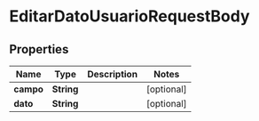 

# EditarDatoUsuarioRequestBody


## Properties

| Name | Type | Description | Notes |
|------------ | ------------- | ------------- | -------------|
|**campo** | **String** |  |  [optional] |
|**dato** | **String** |  |  [optional] |



